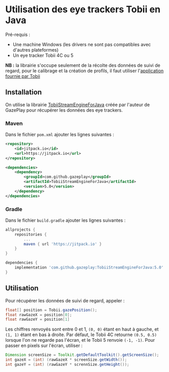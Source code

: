 # Utilisation des eye trackers Tobii en Java

Pré-requis :
* Une machine Windows (les drivers ne sont pas compatibles avec d'autres plateformes)
* Un eye tracker Tobii 4C ou 5

**NB :** la librairie s'occupe seulement de la récolte des données de suivi de regard, pour le calibrage et la création de profils, il faut utiliser l'[application fournie par Tobii](https://gaming.tobii.com/getstarted/)

## Installation

On utilise la librairie [TobiiStreamEngineForJava](https://github.com/GazePlay/TobiiStreamEngineForJava) créée par l'auteur de GazePlay pour récupérer les données des eye trackers. 

### Maven

Dans le fichier `pom.xml` ajouter les lignes suivantes :

````xml
<repository>
    <id>jitpack.io</id>
    <url>https://jitpack.io</url>
</repository>
````

```xml
<dependencies>
    <dependency>
        <groupId>com.github.gazeplay</groupId>
        <artifactId>TobiiStreamEngineForJava</artifactId>
        <version>5.0</version>
    </dependency>
</dependencies>
```

### Gradle

Dans le fichier `build.gradle` ajouter les lignes suivantes :
```groovy
allprojects {
    repositories {
        ...
        maven { url 'https://jitpack.io' }
    }
}
```

```groovy
dependencies {
    implementation 'com.github.gazeplay:TobiiStreamEngineForJava:5.0'
}
```

## Utilisation

Pour récupérer les données de suivi de regard, appeler :

```java
float[] position = Tobii.gazePosition();
float rawGazeX = position[0];
float rawGazeY = position[1]
```

Les chiffres renvoyés sont entre 0 et 1, `(0, 0)` étant en haut à gauche, et `(1, 1)` étant en bas à droite.
Par défaut, le Tobii 4C retourne `(0.5, 0.5)` lorsque l'on ne regarde pas l'écran, et le Tobii 5 renvoie `(-1, -1)`.
Pour passer en pixels sur l'écran, utiliser : 

```java
Dimension screenSize = Toolkit.getDefaultToolkit().getScreenSize();
int gazeX = (int) (rawGazeX * screenSize.getWidth());
int gazeY = (int) (rawGazeY * scrennSize.getHeight());
```